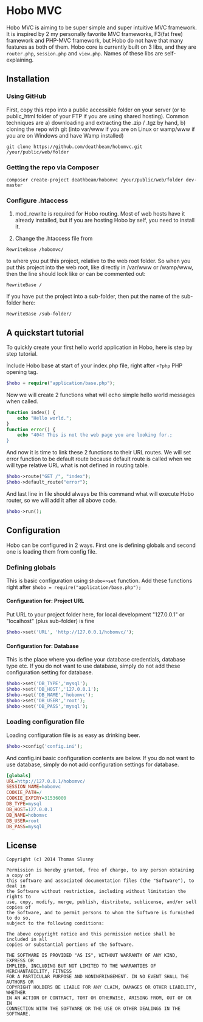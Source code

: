 # Hobo MVC

Hobo MVC is aiming to be super simple and super intuitive MVC framework. It is inspired by 2 my personally favorite MVC frameworks, F3(fat free) framework and PHP-MVC framework, but
Hobo do not have that many features as both of them. Hobo core is currently built on 3 libs, and they are `router.php`,
`session.php` and `view.php`. Names of these libs are self-explaining.

## Installation

### Using GitHub

First, copy this repo into a public accessible folder on your server (or to public_html folder of your FTP if you are using shared hosting).
Common techniques are a) downloading and extracting the .zip / .tgz by hand, b) cloning the repo with git (into var/www if you are on Linux or wamp/www if you are on Windows and have Wamp installed)

```
git clone https://github.com/deathbeam/hobomvc.git /your/public/web/folder
```

### Getting the repo via Composer

```
composer create-project deathbeam/hobomvc /your/public/web/folder dev-master
```

### Configure .htaccess
1. mod_rewrite is required for Hobo routing. Most of web hosts have it already installed, but if you are hosting Hobo by self, you need to install it.

2. Change the .htaccess file from
```
RewriteBase /hobomvc/
```
to where you put this project, relative to the web root folder. So when you put this project into
the web root, like directly in /var/www or /wamp/www, then the line should look like or can be commented out:
```
RewriteBase /
```
If you have put the project into a sub-folder, then put the name of the sub-folder here:
```
RewriteBase /sub-folder/
```

## A quickstart tutorial

To quickly create your first hello world application in Hobo, here is step by step tutorial.

Include Hobo base at start of your index.php file, right after `<?php` PHP opening tag.
```php
$hobo = require("application/base.php");
```
Now we will create 2 functions what will echo simple hello world messages when called.
```php
function index() {
	echo "Hello world.";
}
function error() {
	echo "404! This is not the web page you are looking for.;
}
```
And now it is time to link these 2 functions to their URL routes. We will set error function to be default route
because default route is called when we will type relative URL what is not defined in routing table.
```php
$hobo->route("GET /", "index");
$hobo->default_route("error");
```
And last line in file should always be this command what will execute Hobo router, so we will add it after all above code.
```php
$hobo->run();
```

## Configuration
Hobo can be configured in 2 ways. First one is defining globals and second one is loading them from config file.

### Defining globals
This is basic configuration using `$hobo=>set` function. Add these functions right after `$hobo = require("application/base.php");`
#### Configuration for: Project URL
Put URL to your project folder here, for local development "127.0.0.1" or "localhost" (plus sub-folder) is fine
```php
$hobo->set('URL', 'http://127.0.0.1/hobomvc/');
```
#### Configuration for: Database
This is the place where you define your database credentials, database type etc. If you do not want to use database, simply do not add these
configuration setting for database.
```php
$hobo->set('DB_TYPE','mysql');
$hobo->set('DB_HOST','127.0.0.1');
$hobo->set('DB_NAME','hobomvc');
$hobo->set('DB_USER','root');
$hobo->set('DB_PASS','mysql');
```

### Loading configuration file
Loading configuration file is as easy as drinking beer.
```php
$hobo->config('config.ini');
```
And config.ini basic configuration contents are below. If you do not want to use database, simply do not add
configuration settings for database.
```INI
[globals]
URL=http://127.0.0.1/hobomvc/
SESSION_NAME=hobomvc
COOKIE_PATH=/
COOKIE_EXPIRY=31536000
DB_TYPE=mysql
DB_HOST=127.0.0.1
DB_NAME=hobomvc
DB_USER=root
DB_PASS=mysql
```

## License
```
Copyright (c) 2014 Thomas Slusny

Permission is hereby granted, free of charge, to any person obtaining a copy of
this software and associated documentation files (the "Software"), to deal in
the Software without restriction, including without limitation the rights to
use, copy, modify, merge, publish, distribute, sublicense, and/or sell copies of
the Software, and to permit persons to whom the Software is furnished to do so,
subject to the following conditions:

The above copyright notice and this permission notice shall be included in all
copies or substantial portions of the Software.

THE SOFTWARE IS PROVIDED "AS IS", WITHOUT WARRANTY OF ANY KIND, EXPRESS OR
IMPLIED, INCLUDING BUT NOT LIMITED TO THE WARRANTIES OF MERCHANTABILITY, FITNESS
FOR A PARTICULAR PURPOSE AND NONINFRINGEMENT. IN NO EVENT SHALL THE AUTHORS OR
COPYRIGHT HOLDERS BE LIABLE FOR ANY CLAIM, DAMAGES OR OTHER LIABILITY, WHETHER
IN AN ACTION OF CONTRACT, TORT OR OTHERWISE, ARISING FROM, OUT OF OR IN
CONNECTION WITH THE SOFTWARE OR THE USE OR OTHER DEALINGS IN THE SOFTWARE.
```
